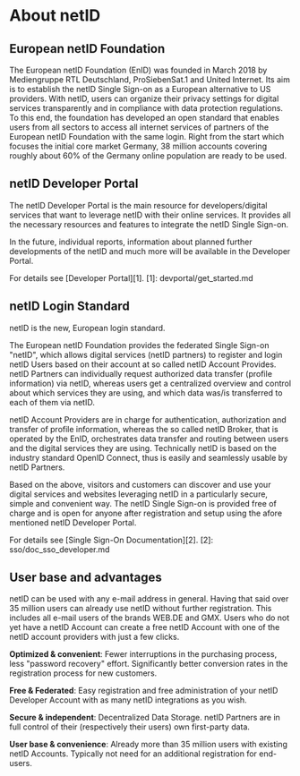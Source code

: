 # About netID

## European netID Foundation

The European netID Foundation (EnID) was founded in March 2018 by Mediengruppe RTL Deutschland, ProSiebenSat.1 and United Internet. Its aim is to establish the netID Single Sign-on as a European alternative to US providers. With netID, users can organize their privacy settings for digital services transparently and in compliance with data protection regulations. To this end, the foundation has developed an open standard that enables users from all sectors to access all internet services of partners of the European netID Foundation with the same login. Right from the start which focuses the initial core market Germany, 38 million accounts covering roughly about 60% of the Germany online population are ready to be used.

## netID Developer Portal

The netID Developer Portal is the main resource for developers/digital services that want to leverage netID with their online services. It provides all the necessary resources and features to integrate the netID Single Sign-on.

In the future, individual reports, information about planned further developments of the netID and much more will be available in the Developer Portal.

For details see [Developer Portal][1].
[1]: devportal/get_started.md

## netID Login Standard

netID is the new, European login standard.

The European netID Foundation provides the federated Single Sign-on "netID", which allows digital services (netID partners) to register and login netID Users based on their account at so called netID Account Provides. netID Partners can individually request authorized data transfer (profile information) via netID, whereas users get a centralized overview and control about which services they are using, and which data was/is transferred to each of them via netID.

netID Account Providers are in charge for authentication, authorization and transfer of profile information, whereas the so called netID Broker, that is operated by the EnID, orchestrates data transfer and routing between users and the digital services they are using. Technically netID is based on the industry standard OpenID Connect, thus is easily and seamlessly usable by netID Partners.

 Based on the above, visitors and customers can discover and use your digital services and websites leveraging netID in a particularly secure, simple and convenient way. The netID Single Sign-on is provided free of charge and is open for anyone after registration and setup using the afore mentioned netID Developer Portal.

For details see [Single Sign-On Documentation][2].
[2]: sso/doc_sso_developer.md

<!-- ## netID Privacy Management

In addition to the Single Sign-on netID Partners can also leverage netID to allow their users to manage their overall privacy settings in terms of commercial data use and offers a convenient, scalable and most importantly server-based/permanent way to manage a user’s consent status or more generally a status in terms of legal grounds for commercial data use. To enable that netID provides services to integrate a netID Partners Consent Management Platform in addition to its Single Sign-on services. 

!!! info  ""
    Please note that the integration in terms of privacy management/commercial data use is not free of charge and cannot be managed via the netID Developer Portal in a self-service fashion. In case you are interested please reach out to us.

For details see [CMP Integration][3].
[3]: cmp/index.md -->

## User base and advantages

netID can be used with any e-mail address in general. Having that said over 35 million users can already use netID without further registration. This includes all e-mail users of the brands WEB.DE and GMX. Users who do not yet have a netID Account can create a free netID Account with one of the netID account providers with just a few clicks.

**Optimized & convenient**: Fewer interruptions in the purchasing process, less "password recovery" effort. Significantly better conversion rates in the registration process for new customers.

**Free & Federated**: Easy registration and free administration of your netID Developer Account with as many netID integrations as you wish.

**Secure & independent**: Decentralized Data Storage. netID Partners are in full control of their (respectively their users) own first-party data.

**User base & convenience**: Already more than 35 million users with existing netID Accounts. Typically not need for an additional registration for end-users.
